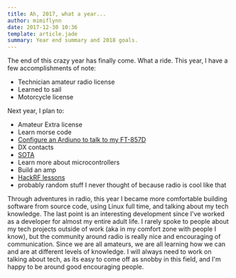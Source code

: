 ```yaml
---
title: Ah, 2017, what a year...
author: mimiflynn
date: 2017-12-30 10:36
template: article.jade
summary: Year end summary and 2018 goals.
---
```


The end of this crazy year has finally come. What a ride. This year, I have a few accomplishments of note:

- Technician amateur radio license
- Learned to sail
- Motorcycle license


Next year, I plan to:

- Amateur Extra license
- Learn morse code
- [Configure an Ardiuno to talk to my FT-857D](http://ve3bux.com/?page_id=501)
- DX contacts
- [SOTA](http://www.sota.org.uk/)
- Learn more about microcontrollers
- Build an amp
- [HackRF lessons](http://greatscottgadgets.com/sdr/)
- probably random stuff I never thought of because radio is cool like that


Through adventures in radio, this year I became more comfortable building software from source code, using Linux full time, and talking about my tech knowledge. The last point is an interesting development since I've worked as a developer for almost my entire adult life. I rarely spoke to people about my tech projects outside of work (aka in my comfort zone with people I know), but the community around radio is really nice and encouraging of communication. Since we are all amateurs, we are all learning how we can and are at different levels of knowledge. I will always need to work on talking about tech, as its easy to come off as snobby in this field, and I'm happy to be around good encouraging people.
